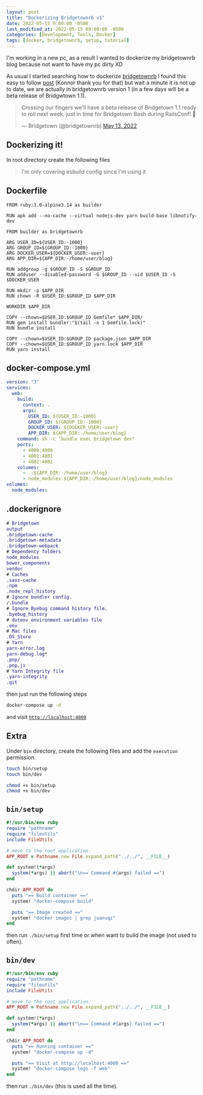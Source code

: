 ```yaml
---
layout: post
title: "Dockerizing Bridgetownrb v1"
date: 2022-05-15 9:00:00 -0500
last_modified_at: 2022-05-15 09:00:00 -0500
categories: [Development, Tools, Docker]
tags: [docker, bridgetownrb, setup, tutorial]
---
```

I'm working in a new pc, as a result I wanted to dockerize my bridgetownrb blog
because not want to have my pc dirty XD

As usual I started searching how to dockerize [bridgetownrb](https://www.bridgetownrb.com/)
I found this easy to follow [post](https://blog.konnor.site/bridgetownrb/dockerizing-bridgetown/)
(Konnor thank you for that) but wait a minute it is not up to date, we are actually
in bridgetownrb version 1 (in a few days will be a beta release of Bridgwtown 1.1).

<blockquote class="twitter-tweet">
<p lang="en" dir="ltr">
Crossing our fingers we&#39;ll have a beta release of Bridgetown 1.1 ready to roll next week,
just in time for Bridgetown Bash during RailsConf! 🤞</p>&mdash; Bridgetown (@bridgetownrb)
<a href="https://twitter.com/bridgetownrb/status/1525126134626545664?ref_src=twsrc%5Etfw">May 13, 2022</a>
</blockquote>
<script async src="https://platform.twitter.com/widgets.js" charset="utf-8"></script>

## Dockerizing it!

In root directory create the following files

> I'm only covering esbuild config since I'm using it

## Dockerfile

```docker
FROM ruby:3.0-alpine3.14 as builder

RUN apk add --no-cache --virtual nodejs-dev yarn build-base libnotify-dev

FROM builder as bridgetownrb

ARG USER_ID=${USER_ID:-1000}
ARG GROUP_ID=${GROUP_ID:-1000}
ARG DOCKER_USER=${DOCKER_USER:-user}
ARG APP_DIR=${APP_DIR:-/home/user/blog}

RUN addgroup -g $GROUP_ID -S $GROUP_ID
RUN adduser --disabled-password -G $GROUP_ID --uid $USER_ID -S $DOCKER_USER

RUN mkdir -p $APP_DIR
RUN chown -R $USER_ID:$GROUP_ID $APP_DIR

WORKDIR $APP_DIR

COPY --chown=$USER_ID:$GROUP_ID Gemfile* $APP_DIR/
RUN gem install bundler:"$(tail -n 1 Gemfile.lock)"
RUN bundle install

COPY --chown=$USER_ID:$GROUP_ID package.json $APP_DIR
COPY --chown=$USER_ID:$GROUP_ID yarn.lock $APP_DIR
RUN yarn install
```

## docker-compose.yml

```yaml
version: "3"
services:
  web:
    build:
      context: .
      args:
        USER_ID: ${USER_ID:-1000}
        GROUP_ID: ${GROUP_ID:-1000}
        DOCKER_USER: ${DOCKER_USER:-user}
        APP_DIR: ${APP_DIR:-/home/user/blog}
    command: sh -c "bundle exec bridgetown dev"
    ports:
      - 4000:4000
      - 4001:4001
      - 4002:4002
    volumes:
      - .:${APP_DIR:-/home/user/blog}
      - node_modules:${APP_DIR:-/home/user/blog}/node_modules
volumes:
  node_modules:
```

## .dockerignore

```dot
# Bridgetown
output
.bridgetown-cache
.bridgetown-metadata
.bridgetown-webpack
# Dependency folders
node_modules
bower_components
vendor
# Caches
.sass-cache
.npm
.node_repl_history
# Ignore bundler config.
/.bundle
# Ignore Byebug command history file.
.byebug_history
# dotenv environment variables file
.env
# Mac files
.DS_Store
# Yarn
yarn-error.log
yarn-debug.log*
.pnp/
.pnp.js
# Yarn Integrity file
.yarn-integrity
.git
```

then just run the following steps

```bash
docker-compose up -d
```

and visit [`http://localhost:4000`](http://localhost:4000)

## Extra

Under `bin` directory, create the following files
and add the `execution` permission.

```bash
touch bin/setup
touch bin/dev

chmod +x bin/setup
chmod +x bin/dev
```

## `bin/setup`

```ruby
#!/usr/bin/env ruby
require "pathname"
require "fileutils"
include FileUtils

# move to the root application.
APP_ROOT = Pathname.new File.expand_path("../../", __FILE__)

def system!(*args)
  system(*args) || abort("\n== Command #{args} failed ==")
end

chdir APP_ROOT do
  puts "== Build container =="
  system! "docker-compose build"

  puts "== Image created =="
  system! "docker images | grep juanvqz"
end
```

then run `./bin/setup` first time or when want to build the image (not used to often).

## `bin/dev`

```ruby
#!/usr/bin/env ruby
require "pathname"
require "fileutils"
include FileUtils

# move to the root application.
APP_ROOT = Pathname.new File.expand_path("../../", __FILE__)

def system!(*args)
  system(*args) || abort("\n== Command #{args} failed ==")
end

chdir APP_ROOT do
  puts "== Running container =="
  system! "docker-compose up -d"

  puts "== Visit at http://localhost:4000 =="
  system! "docker-compose logs -f web"
end
```

then run `./bin/dev` (this is used all the time).
